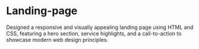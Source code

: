 # Landing-page
Designed a responsive and visually appealing landing page using HTML and CSS, featuring a hero section, service highlights, and a call-to-action to showcase modern web design principles.
